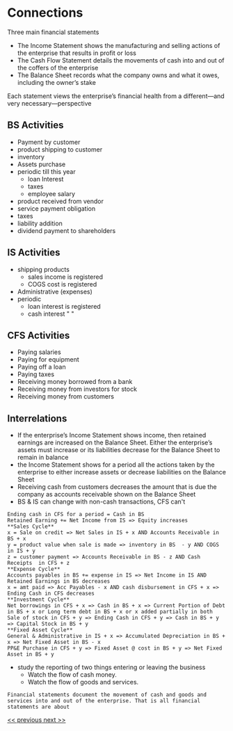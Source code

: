 # Connections

Three main financial statements
- The Income Statement shows the manufacturing and selling actions of the enterprise that results in profit or loss
- The Cash Flow Statement details the movements of cash into and out of the coffers of the enterprise
- The Balance Sheet records what the company owns and what it owes, including the owner’s stake

Each statement views the enterprise’s financial health from a different—and very necessary—perspective

## BS Activities
- Payment by customer
- product shipping to customer
- inventory
- Assets purchase
- periodic till this year
  - loan Interest
  - taxes
  - employee salary
- product received from vendor
- service payment obligation
- taxes
- liability addition
- dividend payment to shareholders

## IS Activities
- shipping products
  - sales income is registered
  - COGS cost is registered
- Administrative (expenses)
- periodic
  - loan interest is registered
  - cash interest  "   "  

## CFS Activities
- Paying salaries
- Paying for equipment
- Paying off a loan
- Paying taxes
- Receiving money borrowed from a bank
- Receiving money from investors for stock
- Receiving money from customers

## Interrelations
- If the enterprise’s Income Statement shows income, then retained earnings are increased on the Balance Sheet. Either the enterprise’s assets must increase or its liabilities decrease for the Balance Sheet to remain in balance
- the Income Statement shows for a period all the actions taken by the enterprise to either increase assets or decrease liabilities on the Balance Sheet
- Receiving cash from customers decreases the amount that is due the company as accounts receivable shown on the Balance Sheet
- BS & IS can change with non-cash transactions, CFS can't

```
Ending cash in CFS for a period = Cash in BS
Retained Earning += Net Income from IS => Equity increases
**Sales Cycle**
x = Sale on credit => Net Sales in IS + x AND Accounts Receivable in BS + x
y = product value when sale is made => inventory in BS  - y AND COGS in IS + y
z = customer payment => Accounts Receivable in BS - z AND Cash  Receipts  in CFS + z
**Expense Cycle**
Accounts payables in BS += expense in IS => Net Income in IS AND Retained Earnings in BS decreases
x = amt paid => Acc Payables - x AND cash disbursement in CFS + x => Ending Cash in CFS decreases
**Investment Cycle**
Net borrowings in CFS + x => Cash in BS + x => Current Portion of Debt in BS + x or Long term debt in BS + x or x added partially in both
Sale of stock in CFS + y => Ending Cash in CFS + y => Cash in BS + y => Capital Stock in BS + y
**Fixed Asset Cycle**
General & Administrative in IS + x => Accumulated Depreciation in BS + x => Net Fixed Asset in BS - x
PP&E Purchase in CFS + y => Fixed Asset @ cost in BS + y => Net Fixed Asset in BS + y
```

- study the reporting of two things entering or leaving the business
  - Watch the flow of cash money.
  - Watch the flow of goods and services.

`
Financial statements document the movement of cash and goods and services into and out of the enterprise. That is all financial statements are about
`

[<< previous](chapter-4.md "The Cash Flow Statement")[ next >>](section-B.md "Transactions: Exploits of AppleSeed Enterprises, Inc.")
